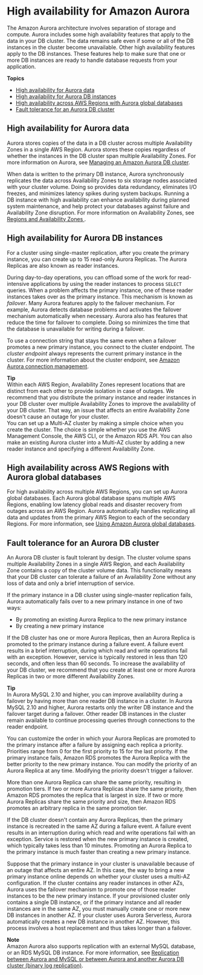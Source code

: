 # High availability for Amazon Aurora<a name="Concepts.AuroraHighAvailability"></a>

 The Amazon Aurora architecture involves separation of storage and compute\. Aurora includes some high availability features that apply to the data in your DB cluster\. The data remains safe even if some or all of the DB instances in the cluster become unavailable\. Other high availability features apply to the DB instances\. These features help to make sure that one or more DB instances are ready to handle database requests from your application\. 

**Topics**
+ [High availability for Aurora data](#Concepts.AuroraHighAvailability.Data)
+ [High availability for Aurora DB instances](#Concepts.AuroraHighAvailability.Instances)
+ [High availability across AWS Regions with Aurora global databases](#Concepts.AuroraHighAvailability.GlobalDB)
+ [Fault tolerance for an Aurora DB cluster](#Aurora.Managing.FaultTolerance)

## High availability for Aurora data<a name="Concepts.AuroraHighAvailability.Data"></a>

Aurora stores copies of the data in a DB cluster across multiple Availability Zones in a single AWS Region\. Aurora stores these copies regardless of whether the instances in the DB cluster span multiple Availability Zones\. For more information on Aurora, see [Managing an Amazon Aurora DB cluster](CHAP_Aurora.md)\. 

When data is written to the primary DB instance, Aurora synchronously replicates the data across Availability Zones to six storage nodes associated with your cluster volume\. Doing so provides data redundancy, eliminates I/O freezes, and minimizes latency spikes during system backups\. Running a DB instance with high availability can enhance availability during planned system maintenance, and help protect your databases against failure and Availability Zone disruption\. For more information on Availability Zones, see [ Regions and Availability Zones ](Concepts.RegionsAndAvailabilityZones.md)\.

## High availability for Aurora DB instances<a name="Concepts.AuroraHighAvailability.Instances"></a>

For a cluster using single\-master replication, after you create the primary instance, you can create up to 15 read\-only Aurora Replicas\. The Aurora Replicas are also known as reader instances\. 

 During day\-to\-day operations, you can offload some of the work for read\-intensive applications by using the reader instances to process `SELECT` queries\. When a problem affects the primary instance, one of these reader instances takes over as the primary instance\. This mechanism is known as *failover*\. Many Aurora features apply to the failover mechanism\. For example, Aurora detects database problems and activates the failover mechanism automatically when necessary\. Aurora also has features that reduce the time for failover to complete\. Doing so minimizes the time that the database is unavailable for writing during a failover\. 

 To use a connection string that stays the same even when a failover promotes a new primary instance, you connect to the cluster endpoint\. The *cluster endpoint* always represents the current primary instance in the cluster\. For more information about the cluster endpoint, see [Amazon Aurora connection management](Aurora.Overview.Endpoints.md)\.  

**Tip**  
Within each AWS Region, Availability Zones represent locations that are distinct from each other to provide isolation in case of outages\. We recommend that you distribute the primary instance and reader instances in your DB cluster over multiple Availability Zones to improve the availability of your DB cluster\. That way, an issue that affects an entire Availability Zone doesn't cause an outage for your cluster\.   
You can set up a Multi\-AZ cluster by making a simple choice when you create the cluster\. The choice is simple whether you use the AWS Management Console, the AWS CLI, or the Amazon RDS API\. You can also make an existing Aurora cluster into a Multi\-AZ cluster by adding a new reader instance and specifying a different Availability Zone\. 

## High availability across AWS Regions with Aurora global databases<a name="Concepts.AuroraHighAvailability.GlobalDB"></a>

 For high availability across multiple AWS Regions, you can set up Aurora global databases\. Each Aurora global database spans multiple AWS Regions, enabling low latency global reads and disaster recovery from outages across an AWS Region\. Aurora automatically handles replicating all data and updates from the primary AWS Region to each of the secondary Regions\. For more information, see [Using Amazon Aurora global databases](aurora-global-database.md)\. 

## Fault tolerance for an Aurora DB cluster<a name="Aurora.Managing.FaultTolerance"></a>

An Aurora DB cluster is fault tolerant by design\. The cluster volume spans multiple Availability Zones in a single AWS Region, and each Availability Zone contains a copy of the cluster volume data\. This functionality means that your DB cluster can tolerate a failure of an Availability Zone without any loss of data and only a brief interruption of service\.

If the primary instance in a DB cluster using single\-master replication fails, Aurora automatically fails over to a new primary instance in one of two ways:
+ By promoting an existing Aurora Replica to the new primary instance
+ By creating a new primary instance

If the DB cluster has one or more Aurora Replicas, then an Aurora Replica is promoted to the primary instance during a failure event\. A failure event results in a brief interruption, during which read and write operations fail with an exception\. However, service is typically restored in less than 120 seconds, and often less than 60 seconds\. To increase the availability of your DB cluster, we recommend that you create at least one or more Aurora Replicas in two or more different Availability Zones\. 

**Tip**  
 In Aurora MySQL 2\.10 and higher, you can improve availability during a failover by having more than one reader DB instance in a cluster\. In Aurora MySQL 2\.10 and higher, Aurora restarts only the writer DB instance and the failover target during a failover\. Other reader DB instances in the cluster remain available to continue processing queries through connections to the reader endpoint\. 

You can customize the order in which your Aurora Replicas are promoted to the primary instance after a failure by assigning each replica a priority\. Priorities range from 0 for the first priority to 15 for the last priority\. If the primary instance fails, Amazon RDS promotes the Aurora Replica with the better priority to the new primary instance\. You can modify the priority of an Aurora Replica at any time\. Modifying the priority doesn't trigger a failover\. 

More than one Aurora Replica can share the same priority, resulting in promotion tiers\. If two or more Aurora Replicas share the same priority, then Amazon RDS promotes the replica that is largest in size\. If two or more Aurora Replicas share the same priority and size, then Amazon RDS promotes an arbitrary replica in the same promotion tier\. 

If the DB cluster doesn't contain any Aurora Replicas, then the primary instance is recreated in the same AZ during a failure event\. A failure event results in an interruption during which read and write operations fail with an exception\. Service is restored when the new primary instance is created, which typically takes less than 10 minutes\. Promoting an Aurora Replica to the primary instance is much faster than creating a new primary instance\.

 Suppose that the primary instance in your cluster is unavailable because of an outage that affects an entire AZ\. In this case, the way to bring a new primary instance online depends on whether your cluster uses a multi\-AZ configuration\. If the cluster contains any reader instances in other AZs, Aurora uses the failover mechanism to promote one of those reader instances to be the new primary instance\. If your provisioned cluster only contains a single DB instance, or if the primary instance and all reader instances are in the same AZ, you must manually create one or more new DB instances in another AZ\. If your cluster uses Aurora Serverless, Aurora automatically creates a new DB instance in another AZ\. However, this process involves a host replacement and thus takes longer than a failover\. 

**Note**  
Amazon Aurora also supports replication with an external MySQL database, or an RDS MySQL DB instance\. For more information, see [Replication between Aurora and MySQL or between Aurora and another Aurora DB cluster \(binary log replication\)](AuroraMySQL.Replication.md#AuroraMySQL.Replication.MySQL)\.